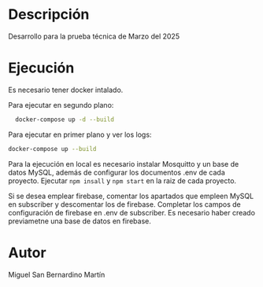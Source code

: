 # Descripción
Desarrollo para la prueba técnica de Marzo del 2025

# Ejecución 
Es necesario tener docker intalado. 

Para ejecutar en segundo plano:

```bash
  docker-compose up -d --build
```
Para ejecutar en primer plano y ver los logs: 

```bash
docker-compose up --build
```
Para la ejecución en local es necesario instalar Mosquitto y un base de datos MySQL, además de configurar los documentos .env de cada proyecto. 
Ejecutar `npm insall` y `npm start` en la raiz de cada proyecto.

Si se desea emplear firebase, comentar los apartados que empleen MySQL en subscriber y descomentar los de firebase. Completar los campos de configuración de firebase en .env de subscriber. Es necesario haber creado previametne una base de datos en firebase.

# Autor
Miguel San Bernardino Martín

